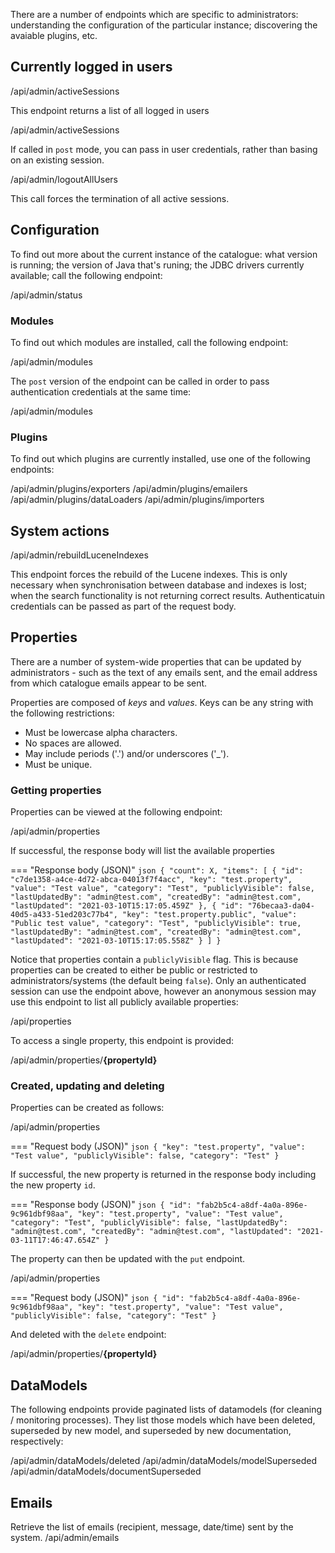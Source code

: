 There are a number of endpoints which are specific to administrators: understanding the configuration of the particular instance; discovering the
 avaiable plugins, etc.
 
## Currently logged in users
 
<endpoint class="get">/api/admin/activeSessions</endpoint>
 
This endpoint returns a list of all logged in users
 
<endpoint class="post">/api/admin/activeSessions</endpoint>
 
If called in `post` mode, you can pass in user credentials, rather than basing on an existing session.

<endpoint class="delete">/api/admin/logoutAllUsers</endpoint>

This call forces the termination of all active sessions.

## Configuration

To find out more about the current instance of the catalogue: what version is running; the version of Java that's runing; the JDBC drivers
 currently available; call the following endpoint:
 
<endpoint class="get">/api/admin/status</endpoint>


### Modules

To find out which modules are installed, call the following endpoint:

<endpoint class="get">/api/admin/modules</endpoint>

The `post` version of the endpoint can be called in order to pass authentication credentials at the same time:

<endpoint class="post">/api/admin/modules</endpoint>


### Plugins

To find out which plugins are currently installed, use one of the following endpoints:

<endpoint class="get">/api/admin/plugins/exporters</endpoint>
<endpoint class="get">/api/admin/plugins/emailers</endpoint>
<endpoint class="get">/api/admin/plugins/dataLoaders</endpoint>
<endpoint class="get">/api/admin/plugins/importers</endpoint>



## System actions

<endpoint class="post">/api/admin/rebuildLuceneIndexes</endpoint>

This endpoint forces the rebuild of the Lucene indexes.  This is only necessary when synchronisation between database and indexes is lost; when
the search functionality is not returning correct results.  Authenticatuin credentials can be passed as part of the request body.
 
## Properties 

There are a number of system-wide properties that can be updated by administrators - such as the text of any emails sent, and the email address
 from which catalogue emails appear to be sent.

Properties are composed of _keys_ and _values_. Keys can be any string with the following restrictions:

* Must be lowercase alpha characters.
* No spaces are allowed.
* May include periods ('.') and/or underscores ('_').
* Must be unique.

### Getting properties
  
Properties can be viewed at the following endpoint:
 
<endpoint class="get">/api/admin/properties</endpoint>

If successful, the response body will list the available properties

=== "Response body (JSON)"
    ```json
    {
        "count": X,
        "items": [
            {
                "id": "c7de1358-a4ce-4d72-abca-04013f7f4acc",
                "key": "test.property",
                "value": "Test value",
                "category": "Test",
                "publiclyVisible": false,
                "lastUpdatedBy": "admin@test.com",
                "createdBy": "admin@test.com",
                "lastUpdated": "2021-03-10T15:17:05.459Z"
            },
            {
                "id": "76becaa3-da04-40d5-a433-51ed203c77b4",
                "key": "test.property.public",
                "value": "Public test value",
                "category": "Test",
                "publiclyVisible": true,
                "lastUpdatedBy": "admin@test.com",
                "createdBy": "admin@test.com",
                "lastUpdated": "2021-03-10T15:17:05.558Z"
            }
        ]
    }
    ```

Notice that properties contain a `publiclyVisible` flag.  This is because properties can be created to either be public or restricted to administrators/systems 
(the default being `false`). Only an authenticated session can use the endpoint above, however an anonymous session may use this endpoint to list all publicly
available properties:

<endpoint class="get">/api/properties</endpoint>

To access a single property, this endpoint is provided:

<endpoint class="get">/api/admin/properties/**{propertyId}**</endpoint>


### Created, updating and deleting

Properties can be created as follows:

<endpoint class="post">/api/admin/properties</endpoint>

=== "Request body (JSON)"
    ```json
    {
        "key": "test.property",
        "value": "Test value",
        "publiclyVisible": false,
        "category": "Test"
    }
    ```

If successful, the new property is returned in the response body including the new property `id`.

=== "Response body (JSON)"
    ```json
    {
        "id": "fab2b5c4-a8df-4a0a-896e-9c961dbf98aa",
        "key": "test.property",
        "value": "Test value",
        "category": "Test",
        "publiclyVisible": false,
        "lastUpdatedBy": "admin@test.com",
        "createdBy": "admin@test.com",
        "lastUpdated": "2021-03-11T17:46:47.654Z"
    }
    ```

The property can then be updated with the `put` endpoint.

<endpoint class="put">/api/admin/properties</endpoint>

=== "Request body (JSON)"
    ```json
    {
        "id": "fab2b5c4-a8df-4a0a-896e-9c961dbf98aa",
        "key": "test.property",
        "value": "Test value",
        "publiclyVisible": false,
        "category": "Test"
    }
    ```

And deleted with the `delete` endpoint:

<endpoint class="delete">/api/admin/properties/**{propertyId}**</endpoint>

## DataModels

The following endpoints provide paginated lists of datamodels (for cleaning / monitoring processes).  They list those models which have been 
deleted, superseded by new model, and superseded by new documentation, respectively:

<endpoint class="get">/api/admin/dataModels/deleted</endpoint>
<endpoint class="get">/api/admin/dataModels/modelSuperseded</endpoint>
<endpoint class="get">/api/admin/dataModels/documentSuperseded</endpoint>


## Emails

Retrieve the list of emails (recipient, message, date/time) sent by the system.
<endpoint class="get">/api/admin/emails</endpoint>

